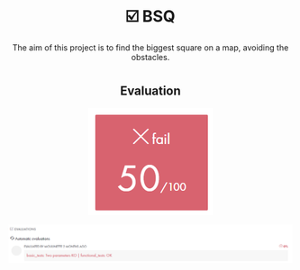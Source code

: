 # <h1 align="center"> :ballot_box_with_check: BSQ</h1>
<p align="center">
The aim of this project is to find the biggest square on a map, avoiding the obstacles.
</p>

# <h2 align="center"> Evaluation </h1>
<p align="center">
<a><img src="resources/evaluation.png" alt="evaluation" class="centerImage"/></a>
</p>
<p align="center">
<a><img src="resources/evaluation2.png" alt="evaluation2" width=800 class="centerImage"/></a>
</p>

